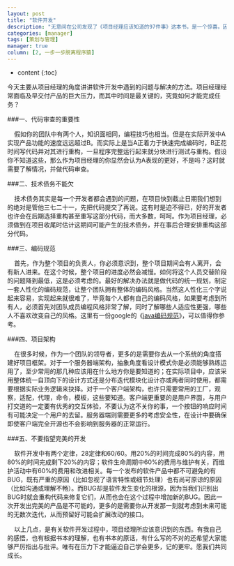 ```yaml
---
layout: post
title: "软件开发"
description: "无意间在公司发现了《项目经理应该知道的97件事》这本书，是一个惊喜。因为很早之前曾经看过这本书的电子版，只是由于是电子版的，并没有看的那么认真。这次就捧着这本书，从新再细读一遍，顺便写一系博客记录下自己的感悟与成长之路。"
categories: [manager]
tags: [策划与管理]
manager: true
column: [2, 一步一步脱离程序猿]
---
```

* content
{:toc}

今天主要从项目经理的角度讲讲软件开发中遇到的问题与解决的方法。项目经理经常面临及早交付产品的巨大压力，而其中时间是最关键的，究竟如何才能完成任务？

###一、代码审查的重要性

&nbsp;&nbsp;&nbsp;&nbsp;假如你的团队中有两个人，知识面相同，编程技巧也相当。但是在实际开发中A实现产品功能的速度远远超过B。而实际上是当A正着力于快速完成编码时，B正花时间写代码并对其进行重构，一旦程序完整运行起来就分块进行测试与重构。假设你不知道这些，那么作为项目经理的你显然会认为A表现的更好，不是吗？这时就需要了解情况，并做代码审查。

###二、技术债务不能欠

&nbsp; &nbsp; 技术债务其实是每一个开发者都会遇到的问题，在项目快到截止日期我们想到的绝对是管他三七二十一，先把代码提交了再说。这有时是迫不得已，好的开发者也许会在后期选择重构甚至重写这部分代码，而大多数，呵呵。作为项目经理，必须做到在项目收尾时估计这期间可能产生的技术债务，并在事后合理安排重构这部分代码。

###三、编码规范

&nbsp;&nbsp;&nbsp;&nbsp;首先，作为整个项目的负责人，你必须意识到，整个项目期间会有人离开，会有新人进来。在这个时候，整个项目的进度必然会减慢。如何将这个人员交替阶段的问题降到最低，这是必须考虑的。最好的解决办法就是做代码的统一规划，制定一套人性化的编码规范，让整个团队拥有整体的编码风格。当然这人性化三个字说起来容易，实现起来就很难了，毕竟每个人都有自己的编码风格，如果要考虑到所有人，必须首先对团队成员编程风格非常了解，同时了解哪些人适应性更强，哪些人不喜欢改变自己的风格。这里有一份google的《<a href="http://git.oschina.net/kymjs/KJFrameForAndroid/tree/master/doc" target="_blank" rel="nofollow">java编码规范</a>》，可以值得你参考。

###四、项目架构

&nbsp;&nbsp;&nbsp;&nbsp;在很多时候，作为一个团队的领导者，更多的是需要你去从一个系统的角度搭建好项目框架。对于一个服务器端架构，抽象角度看设计模式你是必须能够熟练运用了，至少常用的那几种应该用在什么地方你是要知道的；在实际项目中，应该采用整体统一自顶向下的设计方式还是分布迭代模块化设计亦或两者同时使用，都需要根据实际业务逻辑来抉择。对于一个客户端架构，也许只需要常用的工厂，观察，适配，代理，命令，模板，这些要知道。客户端更重要的是用户界面，与用户打交道的一定要有优秀的交互体验，不要认为这不关你的事，一个按钮的响应时间有可能决定一个用户的去留。服务器端则需要更多的考虑安全性，在设计中要确保即使客户端完全开源也不会影响到服务器的正常运行。

###五、不要指望完美的开发

&nbsp;&nbsp;&nbsp;&nbsp;软件开发中有两个定律，28定律和60/60。用20%的时间完成80%的内容，用80%的时间完成剩下20%的内容；软件生命周期中60%的费用与维护有关，而维护活动中有60%的费用和改进相关。每一个发布的软件产品中都不可避免的有BUG，既有严重的原因（比如忽视了语言特性或细节处理）也有尚可原谅的原因（比如沟通或理解不畅）。而BUG却是软件发生变化的根源，因为当我们识别出BUG时就会重构代码来修复它们，从而也会在这个过程中增加新的BUG。因此一次开发出完美的产品是不可能的，更多的是需要你从开发那一刻就考虑到未来可能的无数次迭代，从而预留好可能会扩展改动的接口。

&nbsp;&nbsp;&nbsp;&nbsp;以上几点，是有关软件开发过程中，项目经理所应该意识到的东西。有我自己的感悟，也有根据书本的理解，也有书本的原话，有什么写的不对的还希望大家能够严厉指出与批评。唯有在压力下才能逼迫自己学会更多，记的更牢。愿我们共同成长。